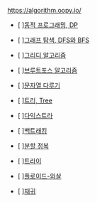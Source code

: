 https://algorithm.oopy.io/

- [ ][동적 프로그래밍, DP](https://www.notion.so/DP-61fb893b766441538e25268ae7ee6a70)

- [ ][그래프 탐색, DFS와 BFS](https://www.notion.so/DFS-BFS-f483828833c4474588fad2e89a13f096)

- [ ][그리디 알고리즘](https://www.notion.so/fe12ce323b844a92acd480a5f3cd953a)

- [ ][브루트포스 알고리즘](https://www.notion.so/87ee1caca8494d2f8f673d19f455500e)

- [ ][문자열 다루기](https://www.notion.so/1a60d8a521434196981f4aa3b185e690)

- [ ][트리, Tree](https://www.notion.so/Tree-d2405e1fa0be4f8099bc6359d851d692)

- [ ][다익스트라](https://www.notion.so/75793fd0fb1144cb9dc0e42fde1e8438)

- [ ][백트래킹](https://www.notion.so/2bf0f2f3a3a240cabe8072ed87973d74)

- [ ][분할 정복](https://www.notion.so/0d31e0ee74f94d6e872165ae916eaa74)

- [ ][트라이](https://www.notion.so/0a1e164a5fb24911af169c12997d5aba)

- [ ][플로이드-와샬](https://www.notion.so/a80b30b5e2e14246b19450a0084ea856)

- [ ][재귀](https://www.notion.so/c42ad6e9d72a4d2f84333d9efed23c41)